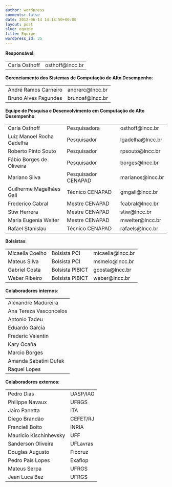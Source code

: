 ```yaml
---
author: wordpress
comments: false
date: 2012-06-14 14:18:50+00:00
layout: post
slug: equipe
title: Equipe
wordpress_id: 35
---
```

**Responsável**:

<table>
<tbody><tr>
<td>Carla Osthoff</td>
<td>osthoff@lncc.br</td>
</tr>
</tbody></table>


**Gerenciamento dos Sistemas de Computação de Alto Desempenho**:

<table>
<tbody>
<tr>
<td>André Ramos Carneiro</td>
<td>andrerc@lncc.br</td>
</tr>
<tr>
<td>Bruno Alves Fagundes</td>
<td>brunoaf@lncc.br</td>
</tr>
</tbody></table>


**Equipe de Pesquisa e Desenvolvimento em Computação de Alto Desempenho**:


<table>
<tbody><tr>
<td>Carla Osthoff</td>
<td>Pesquisadora</td>
<td>osthoff@lncc.br</td>
</tr>
<tr>
<td>Luiz Manoel Rocha Gadelha</td>
<td>Pesquisador</td>
<td>lgadelha@lncc.br</td>
</tr>
<tr>
<td>Roberto Pinto Souto</td>
<td>Pesquisador</td>
<td>rpsouto@lncc.br</td>
</tr>
<tr>
<td>Fábio Borges de Oliveira</td>
<td>Pesquisador</td>
<td>borges@lncc.br</td>
</tr>
<tr>
<td>Mariano Silva</td>
<td>Pesquisador CENAPAD</td>
<td>marianos@lncc.br</td>
</tr>
<tr>
<td>Guilherme Magalhães Gall</td>
<td>Técnico CENAPAD</td>
<td>gmgall@lncc.br</td>
</tr>
<tr>
<td>Frederico Cabral</td>
<td>Mestre CENAPAD</td>
<td>fcabral@lncc.br</td>
</tr>
<tr>
<td>Stiw Herrera</td>
<td>Mestre CENAPAD</td>
<td>stiw@lncc.br</td>
</tr>
<tr>
<td>Maria Eugenia Welter</td>
<td>Mestre CENAPAD</td>
<td>mwelter@lncc.br</td>
</tr>
<tr>
<td>Rafael Stanislau</td>
<td>Técnico CENAPAD</td>
<td>rafaels@lncc.br</td>
</tr>
</tbody></table>

**Bolsistas**:


<table>
<tbody>
<tr>
<td>Micaella Coelho</td>
<td>Bolsista PCI</td>
<td>micaella@lncc.br</td>
</tr>
<tr>
<td>Mateus Silva</td>
<td>Bolsista PCI</td>
<td>msmelo@lncc.br</td>
</tr>
<tr>
<td>Gabriel Costa</td>
<td>Bolsista PIBICT</td>
<td>gcosta@lncc.br</td>
</tr>
<tr>
<td>Weber Ribeiro</td>
<td>Bolsista PIBICT</td>
<td>weber@lncc.br</td>
</tr>
</tbody></table>

**Colaboradores internos**:

<table>
<tbody>
<tr>
<td>Alexandre Madureira</td>
</tr>
<tr>
<td>Ana Tereza Vasconcelos</td>
</tr>
<tr>
<td>Antonio Tadeu</td>
</tr>
<tr>
<td>Eduardo Garcia</td>
</tr>
<tr>
<td>Frederic Valentin</td>
</tr>
<tr>
<td>Kary Ocaña</td>
</tr>
<tr>
<td>Marcio Borges</td>
</tr>
<tr>
<td>Amanda Sabatini Dufek</td>
</tr>
<tr>
<td>Raquel Lopes</td>
</tr>
</tbody></table>

**Colaboradores externos**:

<table>
<tbody>
<tr>
<td>Pedro Dias</td>
<td>UASP/IAG</td>
</tr>
<tr>
<td>Philippe Navaux</td>
<td>UFRGS</td>
</tr>
<tr>
<td>Jairo Panetta</td>
<td>ITA</td>
</tr>
<tr>
<td>Diego Brandão</td>
<td>CEFET/RJ</td>
</tr>
<tr>
<td>Francieli Boito</td>
<td>INRIA</td>
</tr>
<tr>
<td>Mauricio Kischinhevsky</td>
<td>UFF</td>
</tr>
<tr>
<td>Sanderson Oliveira</td>
<td>UFLavras</td>
</tr>
<tr>
<td>Douglas Augusto</td>
<td>Fiocruz</td>
</tr>
<tr>
<td>Pedro Pais Lopes</td>
<td>Exaflop</td>
</tr>
<tr>
<td>Mateus Serpa</td>
<td>UFRGS</td>
</tr>
<tr>
<td>Jean Luca Bez</td>
<td>UFRGS</td>
</tr>
</tbody></table>
